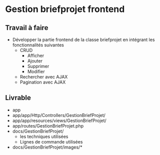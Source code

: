 # Gestion briefprojet  frontend

## Travail à faire

- Développer la partie frontend de la classe briefprojet en intégrant les fonctionnalités suivantes
  - CRUD    
    - Afficher
    - Ajouter
    - Supprimer
    - Modifier 
  - Rechercher avec AJAX
  - Pagination avec AJAX

## Livrable

- app
- app/app/Http/Controllers/GestionBriefProjet/
- app/app/resources/views/GestionBriefProjet/
- app/routes/GestionBriefProjet.php
- docs/GestionBriefProjet/
  - les techniques utilisées
  - Lignes de commande utilisées
- docs/GestionBriefProjet/images/*